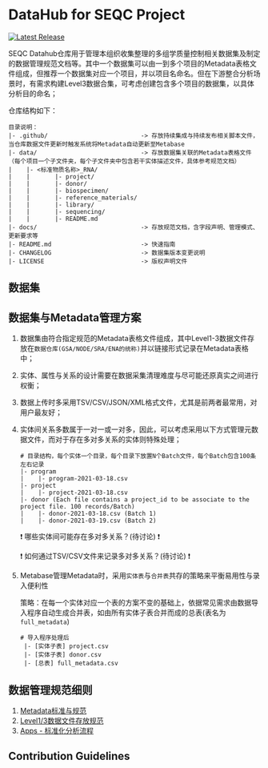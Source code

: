 # DataHub for SEQC Project

[![Latest Release](https://img.shields.io/github/release/biominer-lab/seqc-datahub.svg?label=Latest%20Release)](https://github.com/biominer-lab/seqc-datahub/releases)

SEQC Datahub仓库用于管理本组织收集整理的多组学质量控制相关数据集及制定的数据管理规范文档等。其中一个数据集可以由一到多个项目的Metadata表格文件组成，但推荐一个数据集对应一个项目，并以项目名命名。但在下游整合分析场景时，有需求构建Level3数据合集，可考虑创建包含多个项目的数据集，以具体分析目的命名；

仓库结构如下：

```
目录说明：
|- .github/                          -> 存放持续集成与持续发布相关脚本文件，当仓库数据文件更新时触发系统将Metadata自动更新至Metabase
|- data/                             -> 存放数据集关联的Metadata表格文件（每个项目一个子文件夹，每个子文件夹中包含若干实体描述文件，具体参考规范文档）
|    |- <标准物质名称>_RNA/
|    |       |- project/
|    |       |- donor/
|    |       |- biospecimen/
|    |       |- reference_materials/
|    |       |- library/
|    |       |- sequencing/
|    |       |- README.md
|- docs/                             -> 存放规范文档，含字段声明、管理模式、更新要求等
|- README.md                         -> 快速指南
|- CHANGELOG                         -> 数据集版本变更说明
|- LICENSE                           -> 版权声明文件
```

## 数据集

## 数据集与Metadata管理方案

1. 数据集由符合指定规范的Metadata表格文件组成，其中Level1-3数据文件存放在`数据仓库(GSA/NODE/SRA/ENA的统称)`并以链接形式记录在Metadata表格中；
2. 实体、属性与关系的设计需要在数据采集清理难度与尽可能还原真实之间进行权衡；
3. 数据上传时多采用TSV/CSV/JSON/XML格式文件，尤其是前两者最常用，对用户最友好；
4. 实体间关系多数属于一对一或一对多，因此，可以考虑采用以下方式管理元数据文件，而对于存在多对多关系的实体则特殊处理；

   ```
   # 目录结构，每个实体一个目录，每个目录下放置N个Batch文件，每个Batch包含100条左右记录
   |- program
   |    |- program-2021-03-18.csv
   |- project
   |    |- project-2021-03-18.csv
   |- donor (Each file contains a project_id to be associate to the project file. 100 records/Batch)
   |    |- donor-2021-03-18.csv (Batch 1)
   |    |- donor-2021-03-19.csv (Batch 2)
   ```

   :exclamation: 哪些实体间可能存在多对多关系？(待讨论) :exclamation:

   :exclamation: 如何通过TSV/CSV文件来记录多对多关系？(待讨论) :exclamation:

5. Metabase管理Metadata时，采用`实体表`与`合并表`共存的策略来平衡易用性与录入便利性
   
   策略：在每一个实体对应一个表的方案不变的基础上，依据常见需求由数据导入程序自动生成合并表，如由所有实体子表合并而成的总表(表名为`full_metadata`)

   ```
   # 导入程序处理后
    |- [实体子表] project.csv
    |- [实体子表] donor.csv
    |- [总表] full_metadata.csv
   ```

## 数据管理规范细则

1. [Metadata标准与规范](./docs/metadata.md)
2. [Level1/3数据文件存放规范](./docs/datafile.md)
3. [Apps - 标准化分析流程](./docs/apps.md)


## Contribution Guidelines